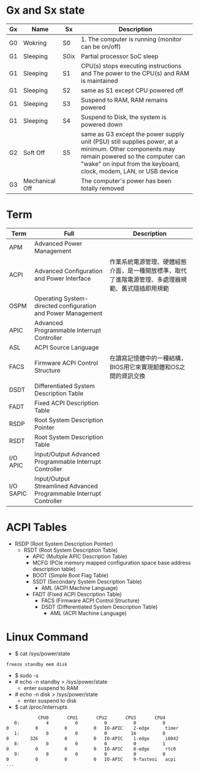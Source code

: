 # Gx and Sx state
|Gx|Name|Sx|Description|
|-|-|-|-|
|G0|Wokring|S0|1. The computer is running (monitor can be on/off)|
|G1|Sleeping|S0ix|Partial processor SoC sleep|
|G1|Sleeping|S1|CPU(s) stops executing instructions and The power to the CPU(s) and RAM is maintained|
|G1|Sleeping|S2|same as S1 except CPU powered off|
|G1|Sleeping|S3|Suspend to RAM, RAM remains powered|
|G1|Sleeping|S4|Suspend to Disk, the system is powered down|
|G2|Soft Off|S5|same as G3 except the power supply unit (PSU) still supplies power, at a minimum. Other components may remain powered so the computer can "wake" on input from the keyboard, clock, modem, LAN, or USB device|
|G3|Mechanical Off||The computer's power has been totally removed|

# Term
|Term|Full|Description|
|-|-|-|
|APM|Advanced Power Management||
|ACPI|Advanced Configuration and Power Interface|作業系統電源管理、硬體組態介面，是一種開放標準，取代了進階電源管理、多處理器規範、舊式隨插即用規範|
|OSPM|Operating System-directed configuration and Power Management||
|APIC|Advanced Programmable Interrupt Controller||
|ASL|ACPI Source Language||
|FACS|Firmware ACPI Control Structure|在讀寫記憶體中的一種結構，BIOS用它來實現韌體和OS之間的資訊交換|
|DSDT|Differentiated System Description Table||
|FADT|Fixed ACPI Description Table||
|RSDP|Root System Description Pointer||
|RSDT|Root System Description Table||
|I/O APIC|Input/Output Advanced Programmable Interrupt Controller||
|I/O SAPIC|Input/Output Streamlined Advanced Programmable Interrupt Controller||

# ACPI Tables
- RSDP (Root System Description Pointer)
  - RSDT (Root System Description Table)
    - APIC (Multiple APIC Description Table)
    - MCFG (PCIe memory mapped configuration space base address description table)
    - BOOT (Simple Boot Flag Table)
    - SSDT (Secondary System Description Table)
      - AML (ACPI Machine Language)
    - FADT (Fixed ACPI Description Table)
      - FACS (Firmware ACPI Control Structure)
      - DSDT (Differentiated System Description Table)
        - AML (ACPI Machine Language)

# Linux Command
- $ cat /sys/power/state
````
freeze standby mem disk
````

- $ sudo -s
- \# echo -n standby > /sys/power/state
  - enter suspend to RAM
- \# echo -n disk > /sys/power/state
  - enter suspend to disk
- $ cat /proc/interrupts
````
            CPU0       CPU1       CPU2       CPU3       CPU4 
   0:          4          0          0          0          0          0          0          0          0   IO-APIC    2-edge      timer
   1:          0          0          0         16          0          0        326          0          0   IO-APIC    1-edge      i8042
   8:          0          0          0          0          1          0          0          0          0   IO-APIC    8-edge      rtc0
   9:          0          0          0          0          0          0          0          0          0   IO-APIC    9-fasteoi   acpi
...
````

